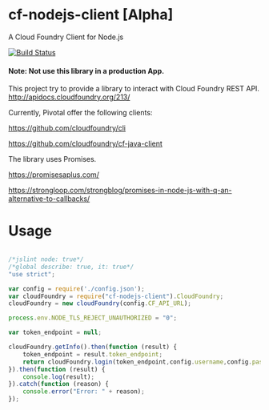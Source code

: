 # cf-nodejs-client [Alpha]
A Cloud Foundry Client for Node.js

[![Build Status](https://travis-ci.org/jabrena/cf-nodejs-client.svg)](https://travis-ci.org/jabrena/cf-nodejs-client)

#### Note: Not use this library in a production App.

This project try to provide a library to interact with Cloud Foundry REST API.
http://apidocs.cloudfoundry.org/213/

Currently, Pivotal offer the following clients:

https://github.com/cloudfoundry/cli

https://github.com/cloudfoundry/cf-java-client

The library uses Promises.

https://promisesaplus.com/

https://strongloop.com/strongblog/promises-in-node-js-with-q-an-alternative-to-callbacks/

# Usage

``` Javascript

/*jslint node: true*/
/*global describe: true, it: true*/
"use strict";

var config = require('./config.json');
var cloudFoundry = require("cf-nodejs-client").CloudFoundry;
cloudFoundry = new cloudFoundry(config.CF_API_URL);

process.env.NODE_TLS_REJECT_UNAUTHORIZED = "0";

var token_endpoint = null;

cloudFoundry.getInfo().then(function (result) {
	token_endpoint = result.token_endpoint;	
    return cloudFoundry.login(token_endpoint,config.username,config.password);
}).then(function (result) {
    console.log(result);   
}).catch(function (reason) {
    console.error("Error: " + reason);
});

```